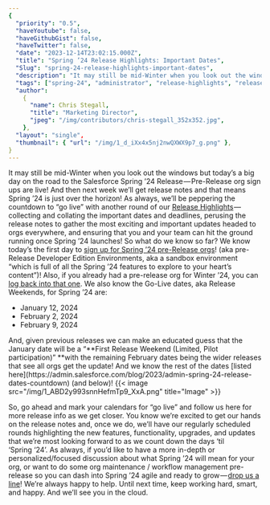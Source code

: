 ```yaml
---
{
  "priority": "0.5",
  "haveYoutube": false,
  "haveGithubGist": false,
  "haveTwitter": false,
  "date": "2023-12-14T23:02:15.000Z",
  "title": "Spring ’24 Release Highlights: Important Dates",
  "Slug": "spring-24-release-highlights-important-dates",
  "description": "It may still be mid-Winter when you look out the windows but today’s a big day on the road to the Salesforce Spring ’24 Release — Pre-Release org sign ups are live! And then next week we’ll get release notes and that means Spring ’24 is just over the horizon!.",
  "tags": ["spring-24", "administrator", "release-highlights", "release"],
  "author":
    {
      "name": Chris Stegall,
      "title": "Marketing Director",
      "jpeg": "/img/contributors/chris-stegall_352x352.jpg",
    },
  "layout": "single",
  "thumbnail": { "url": "/img/1_d_iXx4x5nj2nwQXWX9p7_g.png" },
}
---
```


It may still be mid-Winter when you look out the windows but today’s a big day on the road to the Salesforce Spring ’24 Release — Pre-Release org sign ups are live! And then next week we’ll get release notes and that means Spring ’24 is just over the horizon!
As always, we’ll be peppering the countdown to “go live” with another round of our [Release Highlights](https://medium.com/tag/release-highlights) — collecting and collating the important dates and deadlines, perusing the release notes to gather the most exciting and important updates headed to orgs everywhere, and ensuring that you and your team can hit the ground running once Spring ’24 launches!
So what do we know so far?
We know today’s the first day to [sign up for Spring ’24 pre-Release orgs](https://www.salesforce.com/form/signup/prerelease-spring24/?_ga=2.246972419.642675683.1702330516-36364946.1695837869&_gl=1*1fsvvvc*_ga*MzYzNjQ5NDYuMTY5NTgzNzg2OQ..*_ga_EE9XB9ZV8F*MTcwMjU5MzY0Ni4xLjAuMTcwMjU5MzY0Ni4wLjAuMA..)! (aka pre-Release Developer Edition Environments, aka a sandbox environment “which is full of all the Spring ’24 features to explore to your heart’s content”)!
Also, if you already had a pre-release org for Winter ’24, you can [log back into that one](https://na81.salesforce.com/).
We also know the Go-Live dates, aka Release Weekends, for Spring ’24 are:

<ul><li>January 12, 2024</li><li>February 2, 2024</li><li>February 9, 2024</li></ul>And, given previous releases we can make an educated guess that the January date will be a “**First Release Weekend (Limited, Pilot participation)” **with the remaining February dates being the wider releases that see all orgs get the update!
And we know the rest of the dates [listed here](https://admin.salesforce.com/blog/2023/admin-spring-24-release-dates-countdown) (and below)!
{{< image src="/img/1_ABD2y993snnHefmTp9_XxA.png" title="Image" >}}

So, go ahead and mark your calendars for “go live” and follow us here for more release info as we get closer. You know we’re excited to get our hands on the release notes and, once we do, we’ll have our regularly scheduled rounds highlighting the new features, functionality, upgrades, and updates that we’re most looking forward to as we count down the days ‘til ‘Spring ‘24’.
As always, if you’d like to have a more in-depth or personalized/focused discussion about what Spring ’24 will mean for your org, or want to do some org maintenance / workflow management pre-release so you can dash into Spring ’24 agile and ready to grow — [drop us a line](https://appexchange.salesforce.com/appxConsultingListingDetail?listingId=a0N30000001gF9jEAE)! We’re always happy to help.
Until next time, keep working hard, smart, and happy. And we’ll see you in the cloud.
